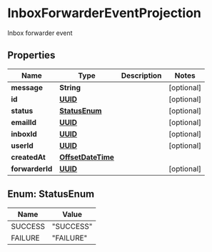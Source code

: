 

# InboxForwarderEventProjection

Inbox forwarder event
## Properties

Name | Type | Description | Notes
------------ | ------------- | ------------- | -------------
**message** | **String** |  |  [optional]
**id** | [**UUID**](UUID) |  |  [optional]
**status** | [**StatusEnum**](#StatusEnum) |  |  [optional]
**emailId** | [**UUID**](UUID) |  |  [optional]
**inboxId** | [**UUID**](UUID) |  |  [optional]
**userId** | [**UUID**](UUID) |  |  [optional]
**createdAt** | [**OffsetDateTime**](OffsetDateTime) |  | 
**forwarderId** | [**UUID**](UUID) |  |  [optional]



## Enum: StatusEnum

Name | Value
---- | -----
SUCCESS | &quot;SUCCESS&quot;
FAILURE | &quot;FAILURE&quot;



